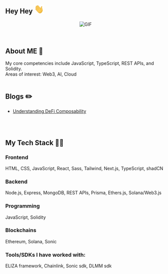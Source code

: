 ## Hey Hey <img src="https://raw.githubusercontent.com/ABSphreak/ABSphreak/master/gifs/Hi.gif" width="30px">
<div align="center">
 <img height="300" width="700" alt="GIF" align="center" src="https://github.com/foreveransh/foreveransh/blob/main/assets/208593.gif">
</div>
</br>
</br>

## About ME 💬
My core competencies include JavaScript, TypeScript, REST APIs, and Solidity. </br>
Areas of interest: Web3, AI, Cloud
</br>
</br>

## Blogs ✏️
- [Understanding DeFi Composability](https://sparsh621.hashnode.dev/defi-composability-what-it-is-and-why-it-matters) </br>
</br>
</br>

## My Tech Stack 👨‍💻

### Frontend
HTML, CSS, JavaScript, React, Sass, Tailwind, Next.js, TypeScript, shadCN

### Backend
Node.js, Express, MongoDB, REST APIs, Prisma, Ethers.js, Solana/Web3.js

### Programming
JavaScript, Solidity

### Blockchains
Ethereum, Solana, Sonic

### Tools/SDKs I have worked with:
ELIZA framework, Chainlink, Sonic sdk, DLMM sdk
</br>
</br>
